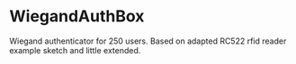 # WiegandAuthBox
Wiegand authenticator for 250 users. Based on adapted RC522 rfid reader example sketch and little extended.
